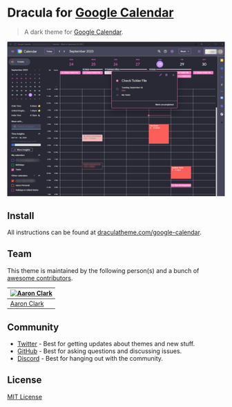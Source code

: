 # Dracula for [Google Calendar](https://calendar.google.com/)

> A dark theme for [Google Calendar](https://calendar.google.com/).

![Screenshot](./screenshot.png)

## Install

All instructions can be found at [draculatheme.com/google-calendar](https://draculatheme.com/google-calendar).

## Team

This theme is maintained by the following person(s) and a bunch of [awesome contributors](https://github.com/dracula/google-calendar/graphs/contributors).

| [![Aaron Clark](https://github.com/accountingnerd.png?size=100)](https://github.com/accountingnerd)   |
|---------|
| [Aaron Clark](https://github.com/accountingnerd)                                                      |


## Community

- [Twitter](https://twitter.com/draculatheme) - Best for getting updates about themes and new stuff.
- [GitHub](https://github.com/dracula/dracula-theme/discussions) - Best for asking questions and discussing issues.
- [Discord](https://draculatheme.com/discord-invite) - Best for hanging out with the community.

## License

[MIT License](./LICENSE)
